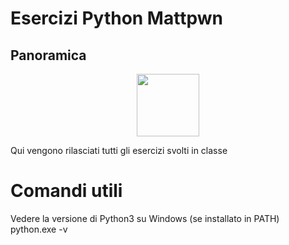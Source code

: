 # Esercizi Python Mattpwn 

## Panoramica

<div align="center">
    <a href="https://www.python.org">
        <img src="https://www.python.org/static/community_logos/python-logo.png"
            width="100">
    </a>
</div>

Qui vengono rilasciati tutti gli esercizi svolti in classe 

# Comandi utili

Vedere la versione di Python3 su Windows (se installato in PATH)
python.exe -v 
